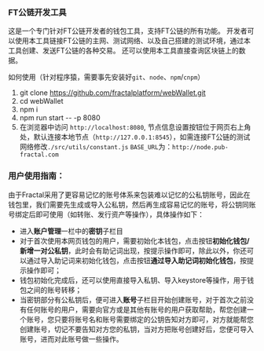 ### FT公链开发工具
这是一个专门针对FT公链开发者的钱包工具，支持FT公链的所有功能。
开发者可以使用本工具链接FT公链的主网、测试网络、以及自己搭建的测试环境，通过本工具创建、发送FT公链的各种交易。
还可以使用本工具直接查询区块链上的数据。


如何使用（针对程序猿，需要事先安装好`git`、`node`、`npm`/`cnpm`）
1. git clone https://github.com/fractalplatform/webWallet.git
2. cd webWallet
3. npm i
4. npm run start -- -p 8080
5. 在浏览器中访问 `http://localhost:8080`, 节点信息设置按钮位于网页右上角处，默认连接本地节点（`http://127.0.0.1:8545`），如需连接FT公链的测试网络修改`./src/utils/constant.js` `BASE_URL`为：`http://node.pub-fractal.com`

### 用户使用指南：
由于Fractal采用了更容易记忆的账号体系来包装难以记忆的公私钥账号，因此在钱包里，我们需要先生成或导入公私钥，然后再生成容易记忆的账号，将公钥同账号绑定后即可使用（如转账、发行资产等操作），具体操作如下：

- 进入**账户管理**一栏中的**密钥**子栏目
- 对于首次使用本网页钱包的用户，需要初始化本钱包，点击按钮**初始化钱包/新增一对公私钥**，此时会有助记词出现，按提示操作即可，除此以外，你还可以通过导入助记词来初始化钱包，点击按钮**通过导入助记词初始化钱包**，按提示操作即可；
- 钱包初始化完成后，还可以使用直接导入私钥、导入keystore等操作，用于钱包之间的账号转移；
- 当密钥部分有公私钥后，便可进入**账号**子栏目开始创建账号，对于首次之前没有任何账号的用户，需要向官方或是其他有账号的用户获取帮助，帮您创建一个账号，您只要将账号名和账号需要绑定的公钥告知对方即可，对方就能帮您创建账号，切记不要告知对方您的私钥，当对方把账号创建好后，您便可导入账号，进而对此账号做一些操作。